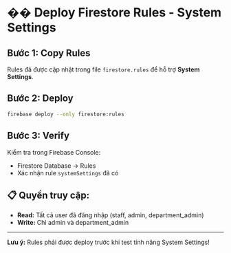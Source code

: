 # �� Deploy Firestore Rules - System Settings

## Bước 1: Copy Rules

Rules đã được cập nhật trong file `firestore.rules` để hỗ trợ **System Settings**.

## Bước 2: Deploy

```bash
firebase deploy --only firestore:rules
```

## Bước 3: Verify

Kiểm tra trong Firebase Console:
- Firestore Database → Rules
- Xác nhận rule `systemSettings` đã có

## 📋 Quyền truy cập:

- **Read:** Tất cả user đã đăng nhập (staff, admin, department_admin)
- **Write:** Chỉ admin và department_admin

---

**Lưu ý:** Rules phải được deploy trước khi test tính năng System Settings!
